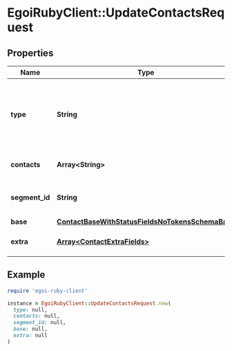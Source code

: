 # EgoiRubyClient::UpdateContactsRequest

## Properties

| Name | Type | Description | Notes |
| ---- | ---- | ----------- | ----- |
| **type** | **String** | Updates the contacts in the whole list (excluding removed contacts) |  |
| **contacts** | **Array&lt;String&gt;** | Array of contact IDs to update |  |
| **segment_id** | **String** | Segment ID to update channel field |  |
| **base** | [**ContactBaseWithStatusFieldsNoTokensSchemaBase**](ContactBaseWithStatusFieldsNoTokensSchemaBase.md) |  | [optional] |
| **extra** | [**Array&lt;ContactExtraFields&gt;**](ContactExtraFields.md) | Array of the contact&#39;s extra fields | [optional] |

## Example

```ruby
require 'egoi-ruby-client'

instance = EgoiRubyClient::UpdateContactsRequest.new(
  type: null,
  contacts: null,
  segment_id: null,
  base: null,
  extra: null
)
```

